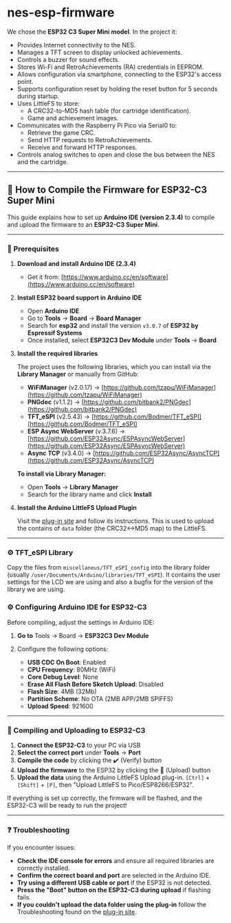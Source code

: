 # nes-esp-firmware

We chose the **ESP32 C3 Super Mini model**. In the project it:

- Provides Internet connectivity to the NES.
- Manages a TFT screen to display unlocked achievements.
- Controls a buzzer for sound effects.
- Stores Wi-Fi and RetroAchievements (RA) credentials in EEPROM.
- Allows configuration via smartphone, connecting to the ESP32's access point.
- Supports configuration reset by holding the reset button for 5 seconds during startup.
- Uses LittleFS to store:
  - A CRC32-to-MD5 hash table (for cartridge identification).
  - Game and achievement images.
- Communicates with the Raspberry Pi Pico via Serial0 to:
  - Retrieve the game CRC.
  - Send HTTP requests to RetroAchievements.
  - Receive and forward HTTP responses.
- Controls analog switches to open and close the bus between the NES and the cartridge.

---

## 🔧 How to Compile the Firmware for ESP32-C3 Super Mini  

This guide explains how to set up **Arduino IDE (version 2.3.4)** to compile and upload the firmware to an **ESP32-C3 Super Mini**.  

---

### 📌 Prerequisites  

1. **Download and install Arduino IDE (2.3.4)**  
   - Get it from: [https://www.arduino.cc/en/software](https://www.arduino.cc/en/software)  

2. **Install ESP32 board support in Arduino IDE**  
   - Open **Arduino IDE**  
   - Go to **Tools** → **Board** → **Board Manager**  
   - Search for **esp32** and install the version `v3.0.7` of **ESP32 by Espressif Systems**  
   - Once installed, select **ESP32C3 Dev Module** under **Tools** → **Board**  

3. **Install the required libraries**  

   The project uses the following libraries, which you can install via the **Library Manager** or manually from GitHub:  

   - **WiFiManager** (v2.0.17) → [https://github.com/tzapu/WiFiManager](https://github.com/tzapu/WiFiManager)  
   - **PNGdec** (v1.1.2) → [https://github.com/bitbank2/PNGdec](https://github.com/bitbank2/PNGdec)  
   - **TFT_eSPI** (v2.5.43) → [https://github.com/Bodmer/TFT_eSPI](https://github.com/Bodmer/TFT_eSPI)
   - **ESP Async WebServer** (v.3.7.6) -> [https://github.com/ESP32Async/ESPAsyncWebServer](https://github.com/ESP32Async/ESPAsyncWebServer)
   - **Async TCP** (v3.4.0) -> [https://github.com/ESP32Async/AsyncTCP](https://github.com/ESP32Async/AsyncTCP)

   **To install via Library Manager:**  
   - Open **Tools** → **Library Manager**  
   - Search for the library name and click **Install**  

4. **Install the Arduino LittleFS Upload Plugin**

   Visit the [plug-in site](https://github.com/earlephilhower/arduino-littlefs-upload) and follow its instructions. This is used to upload the contains of `data` folder (the CRC32<->MD5 map) to the LittleFS.

---

### ⚙️ TFT_eSPI Library 

Copy the files from `miscellaneus/TFT_eSPI_config` into the library folder (usually `/user/Documents/Arduino/libraries/TFT_eSPI`). It contains the user settings for the LCD we are using and also a bugfix for the version of the library we are using.

### ⚙️ Configuring Arduino IDE for ESP32-C3  

Before compiling, adjust the settings in Arduino IDE:  

1. **Go to** Tools → Board → **ESP32C3 Dev Module**  
2. Configure the following options:  

   - **USB CDC On Boot**: Enabled
   - **CPU Frequency**: 80MHz (WiFi)
   - **Core Debug Level**: None  
   - **Erase All Flash Before Sketch Upload**: Disabled  
   - **Flash Size**: 4MB (32Mb)  
   - **Partition Scheme**: No OTA (2MB APP/2MB SPIFFS)   
   - **Upload Speed**: 921600  

---

### 🚀 Compiling and Uploading to ESP32-C3  

1. **Connect the ESP32-C3** to your PC via USB  
2. **Select the correct port** under **Tools** → **Port**  
3. **Compile the code** by clicking the ✔️ (Verify) button  
4. **Upload the firmware** to the ESP32 by clicking the 🔼 (Upload) button  
5. **Upload the data** using the Arduino LittleFS Upload plug-in. `[Ctrl]` + `[Shift]` + `[P]`, then "Upload LittleFS to Pico/ESP8266/ESP32".

If everything is set up correctly, the firmware will be flashed, and the ESP32-C3 will be ready to run the project!  

---

### ❓ Troubleshooting  

If you encounter issues:  
- **Check the IDE console for errors** and ensure all required libraries are correctly installed.  
- **Confirm the correct board and port** are selected in the Arduino IDE.  
- **Try using a different USB cable or port** if the ESP32 is not detected.  
- **Press the "Boot" button on the ESP32-C3 during upload** if flashing fails.  
- **If you couldn't upload the data folder using the plug-in** follow the Troubleshooting found on the [plug-in site](https://github.com/earlephilhower/arduino-littlefs-upload). 

